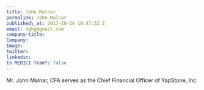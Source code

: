 ```yaml
---
title: John Malnar
permalink: John Malnar
published\_at: 2017-10-24 19:47:32 Z
email: sghg@gmail.com
company-title: 
Company: 
Image: 
twitter: 
linkedin: 
Is MEDICI Team?: false
---
```


Mr. John Malnar, CFA serves as the Chief Financial Officer of YapStone, Inc.